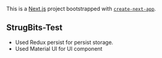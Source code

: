 This is a [Next.js](https://nextjs.org/) project bootstrapped with [`create-next-app`](https://github.com/vercel/next.js/tree/canary/packages/create-next-app).

## StrugBits-Test

- Used Redux persist for persist storage.
- Used Material UI for UI component

